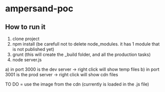 ampersand-poc
=============

## How to run it

1. clone project
2. npm install (be carefull not to delete node_modules. it has 1 module that is not published yet)
3. grunt (this will create the _build folder, and all the production tasks)
4. node server.js

a) in port 3000 is the dev server	-> right click will show temp files
b) in port 3001 is the prod server 	-> right click will show cdn files

TO DO = use the image from the cdn (currently is loaded in the .js file)